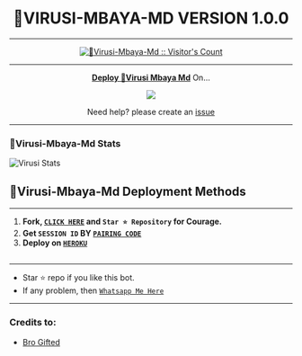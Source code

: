 <h1 align="center"> 🦠VIRUSI-MBAYA-MD VERSION 1.0.0  </h1>
<p align="center">  

***
 <a aria-label="🦠Virusi-Mbaya-Md is free to use" href="https://github.com/Vurusian/Virusi-Mbaya-Md" target="_blank">

</p>
<p align="center"><img src="https://profile-counter.glitch.me/{Vurusian}/count.svg" alt="🦠Virusi-Mbaya-Md :: Visitor's Count" /></p>

---

<p align="center">
  <a href="https://github.com/Vurusian/Virusi-Mbaya-Md"><b>Deploy 🦠Virusi Mbaya Md</b></a> On...
</p>

<p align="center">
  <a href="https://dashboard.heroku.com/new?template=https://github.com/Vurusian/Virusi-Mbaya-Md"><img src="https://img.shields.io/badge/heroku-9d7acc?style=for-the-badge&logo=heroku&logoColor=430098"></a>

<p align="center">Need help? please create an <a href="https://github.com/Vurusian/Virusi-Mbaya-Md/issues">issue</a></p>

---

 <h3>🦠Virusi-Mbaya-Md Stats</h3>

![Virusi Stats](https://github-readme-stats.vercel.app/api/pin/?username=Vurusian&repo=Virusi-Mbaya-Md&show_owner=true&theme=dark)


    
   
## 🦠Virusi-Mbaya-Md Deployment Methods
---
1.  **Fork, [`CLICK HERE`](https://github.com/Vurusian/Virusi-Mbaya-Md/fork) and `Star ⭐ Repository` for Courage.**
2.  **Get `SESSION ID` BY [`PAIRING CODE`](https://war1-697b4fcdf0b1.herokuapp.com/pair)**
3. **Deploy on [`HEROKU`](https://dashboard.heroku.com/new?template=https://github.com/Vurusian/Virusi-Mbaya-Md)**
##
---


- Star ⭐ repo if you like this bot.
- If any problem, then [`Whatsapp Me Here`](https://wa.me/254748721079)

---
### Credits to:
- [Bro Gifted](https://github.com/mouricedevs)
